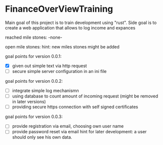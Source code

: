 # FinanceOverViewTraining
Main goal of this project is to train development using "rust". Side goal is to create a web application that allows to log income and expances

reached mile stones:
-none-

open mile stones:
hint: new miles stones might be added

goal points for version 0.0.1:
- [x] given out simple text via http request
- [ ] secure simple server configuration in an ini file

goal points for version 0.0.2:
- [ ] integrate simple log mechanismn
- [ ] using database to count amount of incoming request (might be removed in later versions)
- [ ] providing secure https connection with self signed certificates

goal points for version 0.0.3:
- [ ] provide registration via email, choosing own user name
- [ ] provide password reset via email
hint for later development: a user should only see his own data.
